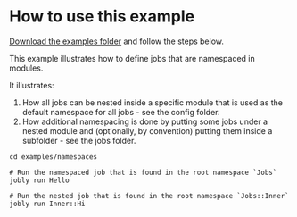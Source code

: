 How to use this example
==================================================

[Download the examples folder](https://minhaskamal.github.io/DownGit/#/home?url=https://github.com/DannyBen/jobly/tree/master/examples)
and follow the steps below.

This example illustrates how to define jobs that are namespaced in modules.

It illustrates:

1. How all jobs can be nested inside a specific module that is used as the
   default namespace for all jobs - see the config folder.
2. How additional namespacing is done by putting some jobs under a nested
   module and (optionally, by convention) putting them inside a subfolder - 
   see the jobs folder.

```shell
cd examples/namespaces

# Run the namespaced job that is found in the root namespace `Jobs`
jobly run Hello

# Run the nested job that is found in the root namespace `Jobs::Inner`
jobly run Inner::Hi
```
